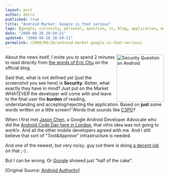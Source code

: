 ```yaml
---
layout: post
author: detro
published: true
title: "Android Market: Google is that serious"
tags: [google, curiosity, personal, question, it, blog, application, market, mobile, install, perplexity, post, presentation, security, store, android]
date: "2008-08-28 20:50:21"
updated: "2008-08-28 20:50:21"
permalink: /2008/08/28/android-market-google-is-that-serious/
---
```


<img src="http://www.androidauthority.com/wp-content/gallery/android-market-screen-shots/androidmarket3.png" alt="Security Question on Android" width="150" align="right" />
About the news itself, I invite you to spend 2 minutes to read directly from <a href="http://android-developers.blogspot.com/2008/08/android-market-user-driven-content.html">the words of Eric Chu</a> on the official blog.

Said that, what is not defined yet (just the screenshot you see here) is <strong>Security</strong>. Better, what exactly they have in mind? Just put on the Market <em>WHATEVER</em> the developer will come with and leave to the final user the <strong>burden</strong> of reading, understanding and accepting/rejecting the application. Based on <strong>just</strong> some words written on a little screen? Words that sounds like <a href="http://en.wikipedia.org/wiki/C-3PO">C3PO</a>?

When I first met <a href="http://www.linkedin.com/in/rundfunk">Jason Chen</a>, a Google Android Developer Advocate who did the <a href="http://services.google.com/events/london_android_code_day">Android Code Day here in London</a>, that &laquo;this idea was not going to work!&raquo;. And all the other mobile developers agreed with me. And I still believe that sort of "<em>Test&Approve</em>" infrastructure is needed.

And one of the newest, but very <em>noisy</em>, guy out there is doing <a href="http://www.apple.com/iphone/appstore/">a decent job</a> on that ;-) .

But I can be wrong. Or <a href="http://www.google.com">Google</a> showed just "half of the cake".

[Original Source: <a href="http://www.androidauthority.com/index.php/2008/08/28/google-provides-details-on-the-android-market-its-app-store/">Android Authority</a>] 
